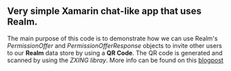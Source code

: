 ## Very simple  Xamarin chat-like app that uses Realm.
The main purpose of this code is to demonstrate how we can use Realm's *PermissionOffer* and *PermissionOfferResponse* objects to invite other users to our **Realm** data store by using a **QR Code**.
The QR code is generated and scanned by using the *ZXING libray*.
More info can be found on this [blogpost](http://blog.pieeatingninjas.be/2017/08/02/sharing-a-realm-via-a-qr-code-using-zxing)
